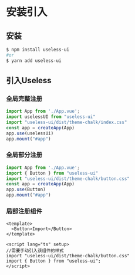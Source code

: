 <Toc />

# 安装引入


## 安装

```bash
$ npm install useless-ui
#or
$ yarn add useless-ui
```

## 引入Useless

<h3>全局完整注册</h3>

```javascript
import App from './App.vue';
import uselessUI from "useless-ui"
import "useless-ui/dist/theme-chalk/index.css"
const app = createApp(App)
app.use(uselessUi)
app.mount("#app")
```

<h3>全局部分注册</h3>

```javascript
import App from './App.vue';
import { Button } from "useless-ui"
import "useless-ui/dist/theme-chalk/button.css"
const app = createApp(App)
app.use(Button)
app.mount("#app")
```

<h3>局部注册组件</h3>

```vue
<template>
  <Button>Import</Button>
</template>

<script lang="ts" setup>
//需要手动引入该组件的样式
import "useless-ui/dist/theme-chalk/button.css"
import { Button } from "useless-ui";
</script>
```

